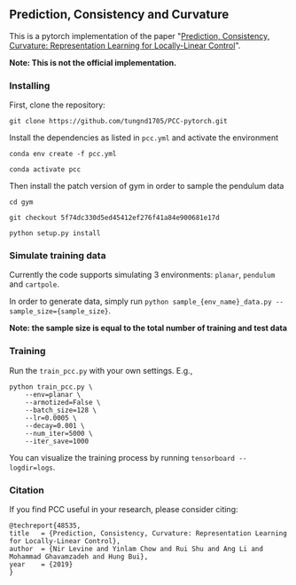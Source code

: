 ## Prediction, Consistency and Curvature

This is a pytorch implementation of the paper "[Prediction, Consistency, Curvature: Representation Learning for Locally-Linear Control](https://arxiv.org/abs/1909.01506)".

**Note: This is not the official implementation.**

### Installing

First, clone the repository:

```
git clone https://github.com/tungnd1705/PCC-pytorch.git
```

Install the dependencies as listed in `pcc.yml` and activate the environment

```
conda env create -f pcc.yml

conda activate pcc
```

Then install the patch version of gym in order to sample the pendulum data

```
cd gym

git checkout 5f74dc330d5ed45412ef276f41a84e900681e17d

python setup.py install
```

### Simulate training data

Currently the code supports simulating 3 environments: `planar`, `pendulum` and `cartpole`.

In order to generate data, simply run `python sample_{env_name}_data.py --sample_size={sample_size}`.

**Note: the sample size is equal to the total number of training and test data**

<!-- For the planar task, we base on [this](https://github.com/ethanluoyc/e2c-pytorch) implementation and modify for our needs. -->

### Training

Run the ``train_pcc.py`` with your own settings. E.g.,

```
python train_pcc.py \
    --env=planar \
    --armotized=False \
    --batch_size=128 \
    --lr=0.0005 \
    --decay=0.001 \
    --num_iter=5000 \
    --iter_save=1000
```

You can visualize the training process by running ``tensorboard --logdir=logs``.

### Citation

If you find PCC useful in your research, please consider citing:

```
@techreport{48535,
title	= {Prediction, Consistency, Curvature: Representation Learning for Locally-Linear Control},
author	= {Nir Levine and Yinlam Chow and Rui Shu and Ang Li and Mohammad Ghavamzadeh and Hung Bui},
year	= {2019}
}
```